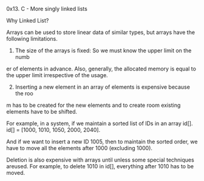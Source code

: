 0x13. C - More singly linked lists

Why Linked List? 

Arrays can be used to store linear data of similar types, but arrays have the following limitations. 

1) The size of the arrays is fixed: So we must know the upper limit on the numb

er of elements in advance. Also, generally, the allocated memory is equal to the upper limit irrespective of the usage. 

2) Inserting a new element in an array of elements is expensive because the roo

m has to be created for the new elements and to create room existing elements have to be shifted. 

For example, in a system, if we maintain a sorted list of IDs in an array id[]. 
id[] = [1000, 1010, 1050, 2000, 2040]. 

And if we want to insert a new ID 1005, then to maintain the sorted order, we have to move all the elements after 1000 (excluding 1000). 

Deletion is also expensive with arrays until unless some special techniques areused.
For example, to delete 1010 in id[], everything after 1010 has to be moved.

